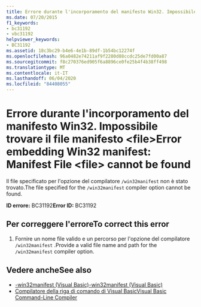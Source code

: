 ```yaml
---
title: Errore durante l'incorporamento del manifesto Win32. Impossibile trovare il file manifesto <file>
ms.date: 07/20/2015
f1_keywords:
- bc31192
- vbc31192
helpviewer_keywords:
- BC31192
ms.assetid: 18c3bc29-b4e6-4e1b-89df-1b54bc12274f
ms.openlocfilehash: 96a0482e74211af9f2280d88ccdc25de7fd00a87
ms.sourcegitcommit: f8c270376ed905f6a8896ce0fe25b4f4b38ff498
ms.translationtype: MT
ms.contentlocale: it-IT
ms.lasthandoff: 06/04/2020
ms.locfileid: "84408055"
---
```

# <a name="error-embedding-win32-manifest-manifest-file-file-cannot-be-found"></a><span data-ttu-id="d822b-102">Errore durante l'incorporamento del manifesto Win32. Impossibile trovare il file manifesto \<file></span><span class="sxs-lookup"><span data-stu-id="d822b-102">Error embedding Win32 manifest: Manifest File \<file> cannot be found</span></span>
<span data-ttu-id="d822b-103">Il file specificato per l'opzione del compilatore `/win32manifest` non è stato trovato.</span><span class="sxs-lookup"><span data-stu-id="d822b-103">The file specified for the `/win32manifest` compiler option cannot be found.</span></span>  
  
 <span data-ttu-id="d822b-104">**ID errore:** BC31192</span><span class="sxs-lookup"><span data-stu-id="d822b-104">**Error ID:** BC31192</span></span>  
  
## <a name="to-correct-this-error"></a><span data-ttu-id="d822b-105">Per correggere l'errore</span><span class="sxs-lookup"><span data-stu-id="d822b-105">To correct this error</span></span>  
  
1. <span data-ttu-id="d822b-106">Fornire un nome file valido e un percorso per l'opzione del compilatore `/win32manifest` .</span><span class="sxs-lookup"><span data-stu-id="d822b-106">Provide a valid file name and path for the `/win32manifest` compiler option.</span></span>  
  
## <a name="see-also"></a><span data-ttu-id="d822b-107">Vedere anche</span><span class="sxs-lookup"><span data-stu-id="d822b-107">See also</span></span>

- [<span data-ttu-id="d822b-108">-win32manifest (Visual Basic)</span><span class="sxs-lookup"><span data-stu-id="d822b-108">-win32manifest (Visual Basic)</span></span>](../reference/command-line-compiler/win32manifest.md)
- [<span data-ttu-id="d822b-109">Compilatore della riga di comando di Visual Basic</span><span class="sxs-lookup"><span data-stu-id="d822b-109">Visual Basic Command-Line Compiler</span></span>](../reference/command-line-compiler/index.md)
